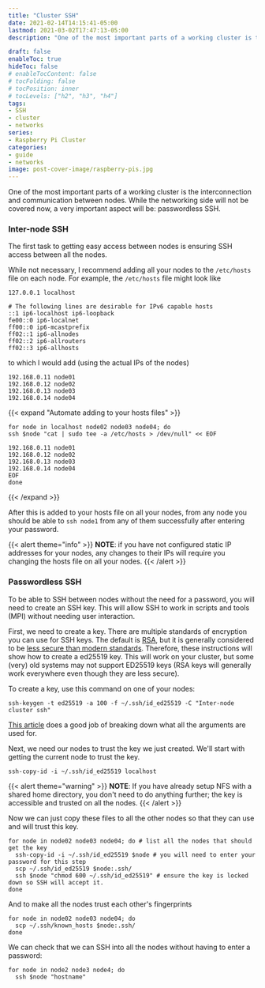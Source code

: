 ```yaml
---
title: "Cluster SSH"
date: 2021-02-14T14:15:41-05:00
lastmod: 2021-03-02T17:47:13-05:00
description: "One of the most important parts of a working cluster is the interconnection and communication between nodes. While the networking side will not be covered now, a very important aspect will be: passwordless SSH."

draft: false
enableToc: true
hideToc: false
# enableTocContent: false
# tocFolding: false
# tocPosition: inner
# tocLevels: ["h2", "h3", "h4"]
tags:
- SSH
- cluster
- networks
series:
- Raspberry Pi Cluster
categories:
- guide
- networks
image: post-cover-image/raspberry-pis.jpg
---
```


One of the most important parts of a working cluster is the interconnection and communication between nodes. While the networking side will not be covered now, a very important aspect will be: passwordless SSH.

### Inter-node SSH

The first task to getting easy access between nodes is ensuring SSH access between all the nodes.

While not necessary, I recommend adding all your nodes to the `/etc/hosts` file on each node. For example, the `/etc/hosts` file might look like

```
127.0.0.1 localhost

# The following lines are desirable for IPv6 capable hosts
::1 ip6-localhost ip6-loopback
fe00::0 ip6-localnet
ff00::0 ip6-mcastprefix
ff02::1 ip6-allnodes
ff02::2 ip6-allrouters
ff02::3 ip6-allhosts
```

to which I would add (using the actual IPs of the nodes)

```
192.168.0.11 node01
192.168.0.12 node02
192.168.0.13 node03
192.168.0.14 node04
```

{{< expand "Automate adding to your hosts files" >}}

```shell
for node in localhost node02 node03 node04; do
ssh $node "cat | sudo tee -a /etc/hosts > /dev/null" << EOF

192.168.0.11 node01
192.168.0.12 node02
192.168.0.13 node03
192.168.0.14 node04
EOF
done
```

{{< /expand >}}

After this is added to your hosts file on all your nodes, from any node you should be able to `ssh node1` from any of them successfully after entering your password.

{{< alert theme="info" >}}
**NOTE**: if you have not configured static IP addresses for your nodes, any changes to their IPs will require you changing the hosts file on all your nodes.
{{< /alert >}}

### Passwordless SSH

To be able to SSH between nodes without the need for a password, you will need to create an SSH key. This will allow SSH to work in scripts and tools (MPI) without needing user interaction.

<!-- put link to detailed SSH info from SoC guide once written -->

First, we need to create a key. There are multiple standards of encryption you can use for SSH keys. The default is [RSA](https://en.wikipedia.org/wiki/RSA_(cryptosystem)), but it is generally considered to be [less secure than modern standards](https://nbeguier.medium.com/a-real-world-comparison-of-the-ssh-key-algorithms-b26b0b31bfd9). Therefore, these instructions will show how to create a ed25519 key. This will work on your cluster, but some (very) old systems may not support ED25519 keys (RSA keys will generally work everywhere even though they are less secure).

To create a key, use this command on one of your nodes:

```shell
ssh-keygen -t ed25519 -a 100 -f ~/.ssh/id_ed25519 -C "Inter-node cluster ssh"
```

[This article](https://medium.com/risan/upgrade-your-ssh-key-to-ed25519-c6e8d60d3c54#eb8e) does a good job of breaking down what all the arguments are used for.

Next, we need our nodes to trust the key we just created. We'll start with getting the current node to trust the key.

```shell
ssh-copy-id -i ~/.ssh/id_ed25519 localhost
```

{{< alert theme="warning" >}}
**NOTE**: If you have already setup NFS with a shared home directory, you don't need to do anything further; the key is accessible and trusted on all the nodes.
{{< /alert >}}

Now we can just copy these files to all the other nodes so that they can use and will trust this key.

```shell
for node in node02 node03 node04; do # list all the nodes that should get the key
  ssh-copy-id -i ~/.ssh/id_ed25519 $node # you will need to enter your password for this step
  scp ~/.ssh/id_ed25519 $node:.ssh/
  ssh $node "chmod 600 ~/.ssh/id_ed25519" # ensure the key is locked down so SSH will accept it.
done
```

And to make all the nodes trust each other's fingerprints

```shell
for node in node02 node03 node04; do
  scp ~/.ssh/known_hosts $node:.ssh/
done
```

We can check that we can SSH into all the nodes without having to enter a password:

```shell
for node in node2 node3 node4; do
  ssh $node "hostname"
```
